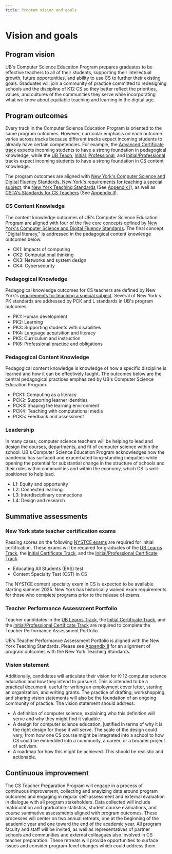 ```yaml
---
title: Program vision and goals
---
```


# Vision and goals

## Program vision

UB's Computer Science Education Program prepares graduates to be 
effective teachers to all of their students, supporting their 
intellectual growth, future opportunities, and ability to use CS to 
further their existing goals. Graduates will join a community of 
practice committed to redesigning schools and the discipline of K12 CS
so they better reflect the priorities, values, and cultures of the 
communities they serve while incorporating what we know about 
equitable teaching and learning in the digital age. 

## Program outcomes

Every track in the Computer Science Education Program is oriented to the same 
program outcomes. However, curricular emphasis on each outcome varies across tracks 
because different tracks expect incoming students to already have certain competencies.
For example, the [Advanced Certificate track](#advanced-certificate) expects
incoming students to have a strong foundation in pedagogical knowledge, while the 
[UB Teach](#ub-teach-track), [Initial](#initial-certificate-track), 
[Professional](#professional-certificate-track), and 
[Initial/Professional](#initialprofessional-certificate-track) tracks
expect incoming students to have a strong foundation in CS content knowledge. 

The program outcomes are aligned with 
[New York's Computer Science and Digital Fluency Standards](http://www.nysed.gov/common/nysed/files/programs/curriculum-instruction/computer-science-digital-fluency-standards-k-12.pdf), 
[New York's requirements for teaching a special subject](http://www.nysed.gov/college-university-evaluation/general-and-program-specific-requirements-teaching-special-subject), 
the [New York Teaching Standards](https://www.highered.nysed.gov/tcert/pdf/teachingstandards9122011.pdf) (See [Appendix I](#appendix-1-tpap)),
as well as [CSTA's Standards for CS Teachers](https://csteachers.org/page/standards-for-cs-teachers-interactive) (See [Appendix II](#appendix-2-csta)).

### CS Content Knowledge

The content knowledge outcomes of UB's Computer Science Education Program
are aligned with four of the five core concepts defined by 
[New York's Computer Science and Digital Fluency Standards](http://www.nysed.gov/common/nysed/files/programs/curriculum-instruction/computer-science-digital-fluency-standards-k-12.pdf). The final 
concept, "Digital literacy," is addressed in the pedagogical content knowledge 
outcomes below.

- CK1: Impacts of computing
- CK2: Computational thinking
- CK3: Networks and system design
- CK4: Cybersecurity

### Pedagogical Knowledge

Pedagogical knowledge outcomes for CS teachers are defined by New York's 
[requirements for teaching a special subject](http://www.nysed.gov/college-university-evaluation/general-and-program-specific-requirements-teaching-special-subject). 
Several of New York's PK standards are addressed by PCK and L standards in UB's program outcomes.

- PK1: Human development
- PK2: Learning
- PK3: Supporting students with disabilities
- PK4: Language acquisition and literacy
- PK5: Curriculum and instruction
- PK6: Professional practice and obligations

### Pedagogical Content Knowledge

Pedagogical content knowledge is knowledge of how a specific discipline is learned and how it can be 
effectively taught. The outcomes below are the central pedagogical practices emphasized by UB's 
Computer Science Education Program. 

- PCK1: Computing as a literacy
- PCK2: Supporting learner identities
- PCK3: Shaping the learning environment
- PCK4: Teaching with computational media
- PCK5: Feedback and assessment

### Leadership

In many cases, computer science teachers will be helping to lead and design the courses, 
departments, and fit of computer science within the school. UB's Computer Science Education 
Program acknowledges how the pandemic has surfaced and exacerbated 
long-standing inequities while opening the potential for substantial change in the 
structure of schools and their roles within communities and within the economy, 
which CS is well-positioned to help lead. 

- L1: Equity and opportunity
- L2: Connected learning
- L3: Interdisciplinary connections
- L4: Design and research

## Summative assessments

### New York state teacher certification exams

Passing scores on the following [NYSTCE exams](https://www.nystce.nesinc.com/)
are required for initial certification. These exams will be required for graduates of 
the [UB Learns Track](#ub-learns-track), the [Initial Certificate Track](#initial-certificate-track),
and the [Initial/Professional Certificate Track](#initial-professional-certificate-track).

- Educating All Students (EAS) test
- Content Specialty Test (CST) in CS

The NYSTCE content specialty exam in CS is expected to be available starting summer 2025. 
New York has historically waived exam requirements for those who complete programs prior
to the release of exams.

### Teacher Performance Assessment Portfolio

Teacher candidates in the
[UB Learns Track](#ub-learns-track), the 
[Initial Certificate Track](#initial-certificate-track), and the 
[Initial/Professional Certificate Track](#initial-professional-certificate-track)
are required to complete the Teacher Performance Assessment Portfolio.

UB's Teacher Performance Assessment Portfolio is aligned with the New York Teaching Standards. 
Please see [Appendix II](#appendix-2-tpap) for an alignment of program outcomes with the 
New York Teaching Standards.

### Vision statement

Additionally, candidates will articulate their vision for K-12 computer science education and 
how they intend to pursue it. This is intended to be a practical document, useful for writing 
an employment cover letter, starting an organization, and writing grants. The practice of 
drafting, workshopping, and sharing vision statements will also be the foundation of an ongoing 
community of practice. The vision statement should address:

- A definition of computer science, explaining who this definition will serve and why they 
  might find it valuable. 
- A design for computer science education, justified in terms of why it is the right design 
  for those it will serve. The scale of the design could vary, from how one CS course might 
  be integrated into a school to how CS could be embedded into a community, a career, or a 
  broader project of activism. 
- A roadmap for how this might be achieved. This should be realistic and actionable. 

## Continuous improvement

The CS Teacher Preparation Program will engage in a process of continuous improvement, 
collecting and anaylzing data around program outcomes and engaging in regular 
self-assessment and external evaluation in dialogue with all program stakeholders. 
Data collected will include matriculation and graduation statistics, student course evaluations,
and course summative assessments aligned with program outcomes. 
These processes will center on two annual retreats, one at the beginning of the academic year
and one toward the end of the academic year. All program faculty and staff will be invited, as well
as representatives of partner schools and communities and external colleagues also involved in 
CS teacher preparation. These retreats will provide opportunities to surface issues and consider 
program-level changes which could address them. 
